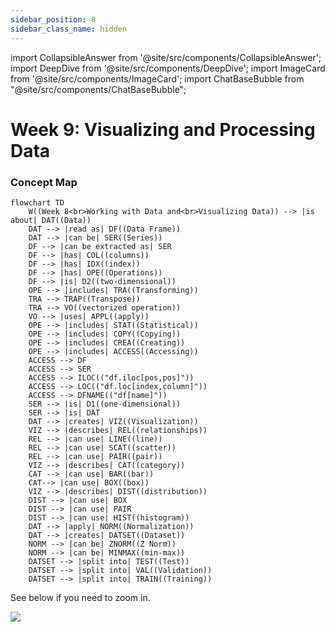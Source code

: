 ```yaml
---
sidebar_position: 8
sidebar_class_name: hidden
---
```


import CollapsibleAnswer from '@site/src/components/CollapsibleAnswer';
import DeepDive from '@site/src/components/DeepDive';
import ImageCard from '@site/src/components/ImageCard';
import ChatBaseBubble from "@site/src/components/ChatBaseBubble";

# Week 9: Visualizing and Processing Data


<ChatBaseBubble/>

### Concept Map

```mermaid
flowchart TD
    W((Week 8<br>Working with Data and<br>Visualizing Data)) --> |is about| DAT((Data))
    DAT --> |read as| DF((Data Frame))
    DAT --> |can be| SER((Series))
    DF --> |can be extracted as| SER
    DF --> |has| COL((columns))
    DF --> |has| IDX((index))
    DF --> |has| OPE((Operations))
    DF --> |is| D2((two-dimensional))
    OPE --> |includes| TRA((Transforming))
    TRA --> TRAP((Transpose))
    TRA --> VO((vectorized operation))
    VO --> |uses| APPL((apply))
    OPE --> |includes| STAT((Statistical))
    OPE --> |includes| COPY((Copying))
    OPE --> |includes| CREA((Creating))
    OPE --> |includes| ACCESS((Accessing))
    ACCESS --> DF
    ACCESS --> SER
    ACCESS --> ILOC(("df.iloc[pos,pos]"))
    ACCESS --> LOC(("df.loc[index,column]"))
    ACCESS --> DFNAME(("df[name]"))
    SER --> |is| D1((one-dimensional))
    SER --> |is| DAT
    DAT --> |creates| VIZ((Visualization))
    VIZ --> |describes| REL((relationships))
    REL --> |can use| LINE((line))
    REL --> |can use| SCAT((scatter))
    REL --> |can use| PAIR((pair))
    VIZ --> |describes| CAT((category))
    CAT --> |can use| BAR((bar))
    CAT--> |can use| BOX((box))
    VIZ --> |describes| DIST((distribution))
    DIST --> |can use| BOX
    DIST --> |can use| PAIR
    DIST --> |can use| HIST((histogram))
    DAT --> |apply| NORM((Normalization))
    DAT --> |creates| DATSET((Dataset))
    NORM --> |can be| ZNORM((Z Norm))
    NORM --> |can be| MINMAX((min-max))
    DATSET --> |split into| TEST((Test))
    DATSET --> |split into| VAL((Validation))
    DATSET --> |split into| TRAIN((Training))

```

See below if you need to zoom in.

![](https://www.dropbox.com/scl/fi/zwlnkasl3uv5gkvojvbih/DDW-Concept-Map-Week-8.drawio.png?rlkey=xz5s31ah1whlwlpsn8p3sqm8w&raw=1)
